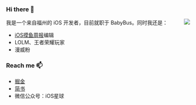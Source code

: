 
### Hi there 👋

<img align="right" src="https://github-readme-stats.vercel.app/api?username=teney97&&show_icons=true&theme=github_dark" />


我是一个来自福州的 iOS 开发者，目前就职于 BabyBus。同时我还是：

- [iOS摸鱼周报](https://github.com/zhangferry/iOSWeeklyLearning)编辑
- LOLM、王者荣耀玩家
- 漫威粉

<!--
**teney97/teney97** is a ✨ _special_ ✨ repository because its `README.md` (this file) appears on your GitHub profile.

Here are some ideas to get you started:

- 🔭 I’m currently working on ...
- 🌱 I’m currently learning ...
- 👯 I’m looking to collaborate on ...
- 🤔 I’m looking for help with ...
- 💬 Ask me about ...
- 📫 How to reach me: ...
- 😄 Pronouns: ...
- ⚡ Fun fact: ...
-->


### Reach me 📫

- [掘金](https://juejin.cn/user/782508012091645/posts)
- [简书](https://www.jianshu.com/u/7c0b405b4b46)
- 微信公众号：iOS星球

